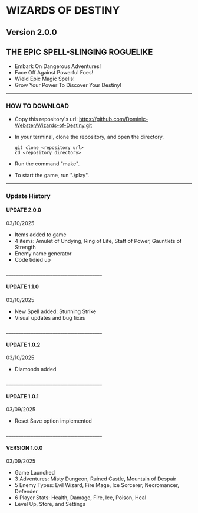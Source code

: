 # WIZARDS OF DESTINY
## Version 2.0.0

## THE EPIC SPELL-SLINGING ROGUELIKE

- Embark On Dangerous Adventures!
- Face Off Against Powerful Foes!
- Wield Epic Magic Spells!
- Grow Your Power To Discover Your Destiny!

---

### HOW TO DOWNLOAD

- Copy this repository's url: https://github.com/Dominic-Webster/Wizards-of-Destiny.git
- In your terminal, clone the repository, and open the directory.

    ```console
    git clone <repository url>
    cd <repository directory>
    ```

- Run the command "make".
- To start the game, run "./play".

---

### Update History

#### UPDATE 2.0.0
03/10/2025
- Items added to game
- 4 items: Amulet of Undying, Ring of Life, Staff of Power, Gauntlets of Strength
- Enemy name generator
- Code tidied up

#### _______________________________________

#### UPDATE 1.1.0
03/10/2025
- New Spell added: Stunning Strike
- Visual updates and bug fixes

#### _______________________________________

#### UPDATE 1.0.2
03/10/2025
- Diamonds added

#### _______________________________________

#### UPDATE 1.0.1
03/09/2025
- Reset Save option implemented

#### _______________________________________

#### VERSION 1.0.0
03/09/2025
- Game Launched
- 3 Adventures: Misty Dungeon, Ruined Castle, Mountain of Despair
- 5 Enemy Types: Evil Wizard, Fire Mage, Ice Sorcerer, Necromancer, Defender
- 6 Player Stats: Health, Damage, Fire, Ice, Poison, Heal
- Level Up, Store, and Settings